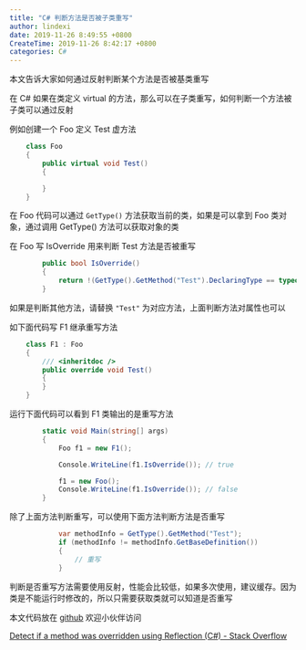 ```yaml
---
title: "C# 判断方法是否被子类重写"
author: lindexi
date: 2019-11-26 8:49:55 +0800
CreateTime: 2019-11-26 8:42:17 +0800
categories: C#
---
```


本文告诉大家如何通过反射判断某个方法是否被基类重写

<!--more-->


<!-- csdn -->

在 C# 如果在类定义 virtual 的方法，那么可以在子类重写，如何判断一个方法被子类可以通过反射

例如创建一个 Foo 定义 Test 虚方法

```csharp
    class Foo
    {
        public virtual void Test()
        {

        }
    }
```

在 Foo 代码可以通过 `GetType()` 方法获取当前的类，如果是可以拿到 Foo 类对象，通过调用 GetType() 方法可以获取对象的类

在 Foo 写 IsOverride 用来判断 Test 方法是否被重写

```csharp
        public bool IsOverride()
        {
            return !(GetType().GetMethod("Test").DeclaringType == typeof(Foo));
        }
```

如果是判断其他方法，请替换 `"Test"` 为对应方法，上面判断方法对属性也可以

如下面代码写 F1 继承重写方法

```csharp
    class F1 : Foo
    {
        /// <inheritdoc />
        public override void Test()
        {
        }
    }
```

运行下面代码可以看到 F1 类输出的是重写方法

```csharp
        static void Main(string[] args)
        {
            Foo f1 = new F1();

            Console.WriteLine(f1.IsOverride()); // true

            f1 = new Foo();
            Console.WriteLine(f1.IsOverride()); // false
        }
```

除了上面方法判断重写，可以使用下面方法判断方法是否重写

```csharp
            var methodInfo = GetType().GetMethod("Test");
            if (methodInfo != methodInfo.GetBaseDefinition())
            {
            	// 重写
            }
```

判断是否重写方法需要使用反射，性能会比较低，如果多次使用，建议缓存。因为类是不能运行时修改的，所以只需要获取类就可以知道是否重写

本文代码放在 [github](https://github.com/lindexi/lindexi_gd/tree/bc4e53eb523363a0fe11bdfe89b80169bc33fedf/KababijawrallCairfeeqairwaw) 欢迎小伙伴访问

[Detect if a method was overridden using Reflection (C#) - Stack Overflow](https://stackoverflow.com/questions/2932421/detect-if-a-method-was-overridden-using-reflection-c )


